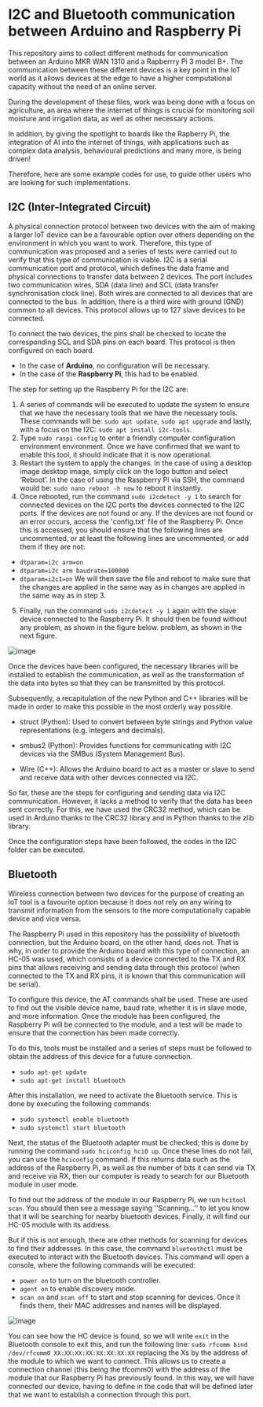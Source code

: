 # I2C and Bluetooth communication between Arduino and Raspberry Pi

This repository aims to collect different methods for communication between an Arduino MKR WAN 1310 and a Rapberrry Pi 3 model B+. The communication between these different devices is a key point in the IoT world as it allows devices at the edge to have a higher computational capacity without the need of an online server. 

During the development of these files, work was being done with a focus on agriculture, an area where the internet of things is crucial for monitoring soil moisture and irrigation data, as well as other necessary actions. 

In addition, by giving the spotlight to boards like the Rapberry Pi, the integration of AI into the internet of things, with applications such as complex data analysis, behavioural predictions and many more, is being driven!

Therefore, here are some example codes for use, to guide other users who are looking for such implementations.

## I2C (Inter-Integrated Circuit)
A physical connection protocol between two devices with the aim of making a larger IoT device can be a favourable option over others depending on the environment in which you want to work. Therefore, this type of communication was proposed and a series of tests were carried out to verify that this type of communication is viable. I2C is a serial communication port and protocol, which defines the data frame and physical connections to transfer data between 2 devices. The port includes two communication wires, SDA (data line) and SCL (data transfer synchronisation clock line). Both wires are connected to all devices that are connected to the bus. In addition, there is a third wire with ground (GND) common to all devices. This protocol allows up to 127 slave devices to be connected.

To connect the two devices, the pins shall be checked to locate the corresponding SCL and SDA pins on each board. This protocol is then configured on each board.
- In the case of **Arduino**, no configuration will be necessary.
- In the case of the **Raspberry Pi**, this had to be enabled.

The step for setting up the Raspberry Pi for the I2C are:
1. A series of commands will be executed to update the system to ensure that we have the necessary tools that we have the necessary tools. These commands will be: ```sudo apt update```, ```sudo apt upgrade``` and lastly, with a focus on the I2C: ```sudo apt install i2c-tools```.
2. Type ```sudo raspi-config``` to enter a friendly computer configuration environment environment. Once we have confirmed that we want to enable this tool, it should indicate that it is now operational.
3. Restart the system to apply the changes. In the case of using a desktop image desktop image, simply click on the logo button and select ‘Reboot’. In the case of using the Raspberry Pi via SSH, the command would be: ```sudo nano reboot -h now``` to reboot it instantly.
4. Once rebooted, run the command ```sudo i2cdetect -y 1``` to search for connected devices on the I2C ports the devices connected to the I2C ports. If the devices are not found or any. If the devices are not found or an error occurs, access the 'config.txt' file of the Raspberry Pi. Once this is accessed, you should ensure that the following lines are uncommented, or at least the following lines are uncommented, or add them if they are not:
  - ```dtparam=i2c arm=on```
  - ```dtparam=i2c arm baudrate=100000```
  - ```dtparam=i2c1=on```
We will then save the file and reboot to make sure that the changes are applied in the same way as in
changes are applied in the same way as in step 3.
5. Finally, run the command ```sudo i2cdetect -y 1``` again with the slave device connected to the Raspberry Pi. It should then be found without any problem, as shown in the figure below.
problem, as shown in the next figure.

![image](https://github.com/user-attachments/assets/b5ab9874-c346-485e-bd1c-104fdb2218de)

Once the devices have been configured, the necessary libraries will be installed to establish the communication, as well as the transformation of the data into bytes so that they can be transmitted by this protocol.

Subsequently, a recapitulation of the new Python and C++ libraries will be made in order to make this possible in the most orderly way possible.

- struct (Python): Used to convert between byte strings and Python value representations (e.g. integers and decimals).

- smbus2 (Python): Provides functions for communicating with I2C devices via the SMBus (System Management Bus).

- Wire (C++): Allows the Arduino board to act as a master or slave to send and receive data with other devices connected via I2C.

So far, these are the steps for configuring and sending data via I2C communication. However, it lacks a method to verify that the data has been sent correctly. For this, we have used the CRC32 method, which can be used in Arduino thanks to the CRC32 library and in Python thanks to the zlib library.

Once the configuration steps have been followed, the codes in the I2C folder can be executed.

## Bluetooth
Wireless connection between two devices for the purpose of creating an IoT tool is a favourite option because it does not rely on any wiring to transmit information from the sensors to the more computationally capable device and vice versa.

The Raspberry Pi used in this repository has the possibility of bluetooth connection, but the Arduino board, on the other hand, does not.  That is why, in order to provide the Arduino board with this type of connection, an HC-05 was used, which consists of a device connected to the TX and RX pins that allows receiving and sending data through this protocol (when connected to the TX and RX pins, it is known that this communication will be serial).

To configure this device, the AT commands shall be used. These are used to find out the visible device name, baud rate, whether it is in slave mode, and more information.
Once the module has been configured, the Raspberry Pi will be connected to the module, and a test will be made to ensure that the connection has been made correctly.

To do this, tools must be installed and a series of steps must be followed to obtain the address of this device for a future connection.
- ```sudo apt-get update```
- ```sudo apt-get install bluetooth ```

After this installation, we need to activate the Bluetooth service. This is done by executing the following commands:

- ```sudo systemctl enable bluetooth```
- ```sudo systemctl start bluetooth```

Next, the status of the Bluetooth adapter must be checked; this is done by running the command ```sudo hciconfig hci0 up```. Once these lines do not fail, you can use the ```hciconfig``` command. If this returns data such as the address of the Raspberry Pi, as well as the number of bits it can send via TX and receive via RX, then our computer is ready to search for our Bluetooth module in user mode. 

To find out the address of the module in our Raspberry Pi, we run ```hcitool scan```. You should then see a message saying ''Scanning...'' to let you know that it will be searching for nearby bluetooth devices. Finally, it will find our HC-05 module with its address. 

But if this is not enough, there are other methods for scanning for devices to find their addresses. In this case, the command ```bluetoothctl``` must be executed to interact with the Bluetooth devices. This command will open a console, where the following commands will be executed:

- ```power on``` to turn on the bluetooth controller.
- ```agent on``` to enable discovery mode.
- ```scan on``` and ```scan off``` to start and stop scanning for devices. Once it finds them, their MAC addresses and names will be displayed. 

![image](https://github.com/user-attachments/assets/7da6a3b7-7b03-4652-969a-c5e2d86709d7)

You can see how the HC device is found, so we will write ```exit``` in the Bluetooth console to exit this, and run the following line: ```sudo rfcomm bind /dev/rfcomm0 XX:XX:XX:XX:XX:XX:XX:XX``` replacing the Xs by the address of the module to which we want to connect. This allows us to create a connection channel (this being the tfcomm0) with the address of the module that our Raspberry Pi has previously found. In this way, we will have connected our device, having to define in the code that will be defined later that we want to establish a connection through this port.
